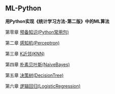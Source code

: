 ## ML-Python

**用Python实现《统计学习方法-第二版》中的ML算法**

第零章 [预备知识(Python常用包)](https://github.com/NathanYu1124/ML-Python/tree/master/Packages)

第二章 [感知机(Perceptron)](https://github.com/NathanYu1124/ML-Python/blob/master/Perceptron(%E6%84%9F%E7%9F%A5%E6%9C%BA)/Perceptron.py)

第三章 [K近邻(KNN)](https://github.com/NathanYu1124/ML-Python/blob/master/KNN(K%E8%BF%91%E9%82%BB)/KNN.py)

第四章 [朴素贝叶斯(NaiveBayes)](https://github.com/NathanYu1124/ML-Python/blob/master/NaiveBayes(%E6%9C%B4%E7%B4%A0%E8%B4%9D%E5%8F%B6%E6%96%AF)/NaiveBayes.py)

第五章 [决策树(DecisionTree)](https://github.com/NathanYu1124/ML-Python/tree/master/DecisionTree(%E5%86%B3%E7%AD%96%E6%A0%91))

第六章 [逻辑回归(LogisticRegression)](https://github.com/NathanYu1124/ML-Python/blob/master/LogisticRegression(%E9%80%BB%E8%BE%91%E5%9B%9E%E5%BD%92)/LogisticRegression.py)

